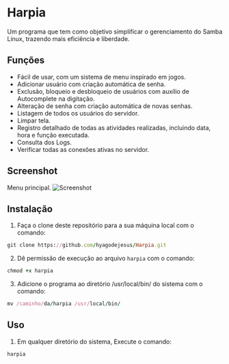# Harpia
Um programa que tem como objetivo simplificar o gerenciamento do Samba Linux, trazendo mais eficiência e liberdade.

## Funções

* Fácil de usar, com um sistema de menu inspirado em jogos.
* Adicionar usuário com criação automática de senha.
* Exclusão, bloqueio e desbloqueio de usuários com auxílio de Autocomplete na digitação.
* Alteração de senha com criação automática de novas senhas.
* Listagem de todos os usuários do servidor.
* Limpar tela.
* Registro detalhado de todas as atividades realizadas, incluindo data, hora e função executada.
* Consulta dos Logs.
* Verificar todas as conexões ativas no servidor.

## Screenshot
Menu principal.
![Screenshot](https://github.com/hyagodejesus/Harpia/blob/main/img/menu.png)


## Instalação

1. Faça o clone deste repositório para a sua máquina local com o comando:
``` ruby
git clone https://github.com/hyagodejesus/Harpia.git
```
2. Dê permissão de execução ao arquivo `harpia` com o comando: 
 ```ruby
chmod +x harpia
```
3. Adicione o programa ao diretório /usr/local/bin/ do sistema com o comando:
```ruby
mv /caminho/da/harpia /usr/local/bin/
```

## Uso

1. Em qualquer diretório do sistema, Execute o comando: 
```ruby
harpia
```


